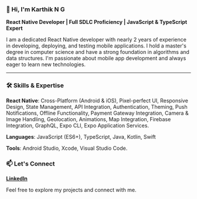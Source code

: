 ### 👋 Hi, I'm Karthik N G

**React Native Developer | Full SDLC Proficiency | JavaScript & TypeScript Expert**

I am a dedicated React Native developer with nearly 2 years of experience in developing, deploying, and testing mobile applications. I hold a master's degree in computer science and have a strong foundation in algorithms and data structures. I'm passionate about mobile app development and always eager to learn new technologies.

---

### 🛠️ Skills & Expertise

**React Native**: Cross-Platform (Android & iOS), Pixel-perfect UI, Responsive Design, State Management, API Integration, Authentication, Theming, Push Notifications, Offline Functionality, Payment Gateway Integration, Camera & Image Handling, Geolocation, Animations, Map Integration, Firebase Integration, GraphQL, Expo CLI, Expo Application Services.

**Languages**: JavaScript (ES6+), TypeScript, Java, Kotlin, Swift

**Tools**: Android Studio, Xcode, Visual Studio Code.

### 📫 Let's Connect

**[LinkedIn](https://www.linkedin.com/in/karthik-n-g-84aa071a2)**

Feel free to explore my projects and connect with me.
